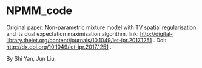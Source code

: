 # NPMM_code

Original paper: Non-parametric mixture model with TV spatial regularisation and its dual expectation maximisation algorithm.
link: http://digital-library.theiet.org/content/journals/10.1049/iet-ipr.2017.1251 .
Doi: http://dx.doi.org/10.1049/iet-ipr.2017.1251 .

By Shi Yan, Jun Liu, 
